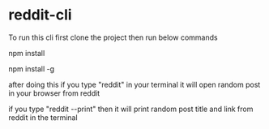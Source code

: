 # reddit-cli
To run this cli first clone the project then run below commands

npm install

npm install -g

after doing this if you type "reddit" in your terminal it will open random post in your browser from reddit

if you type "reddit --print" then it will print random post title and link from reddit in the terminal

